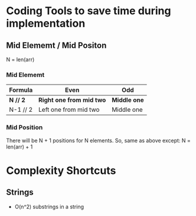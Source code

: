 # Coding Tools to save time during implementation

## Mid Elememt / Mid Positon

N = len(arr)

### Mid Elememt
Formula | Even | Odd |
--------| -----| ---- |
**N // 2** | **Right one from mid two** | **Middle one**
N-1 // 2 | Left one from mid two | Middle one

### Mid Position 
There will be N + 1 positions for N elements. So, same as above except:
N = len(arr) + 1


# Complexity Shortcuts

## Strings

- O(n^2) substrings in a string

